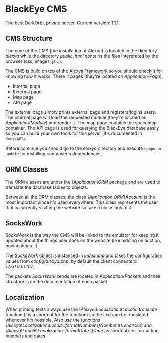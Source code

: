 BlackEye CMS
============
The best DarkOrbit private server.
Current version: 1.1.1

CMS Structure
-------------
The core of the CMS (the installation of Alexya) is located in the directory *alexya* while the directory *public_html* contains the files interpreted by the browser (css, images, js...).

The CMS is build on top of the [Alexya Framework](https://github.com/AlexyaFramework/Alexya) so you should check it for knowing how it works.
There 4 pages (they're located on *Application/Page*):
 * Internal page
 * External page
 * Map page
 * API page

The external page simply prints external page and registers/logins users.
The internal page will load the requested module (they're located on *Application/Module*) and render it.
The map page contains the spacemap container.
The API page is used for querying the BlackEye database easily so you can build your own tools for this server (it's documented in `docs/API`).


Before continue you should go to the *alexya* directory and execute `composer update` for installing composer's dependencies.

ORM Classes
-----------
The ORM classes are under the *\Application\ORM* package and are used to translate the database tables to objects.

Between all the ORM classes, the  class *\Application\ORM\Account* is the most important since it's used everywhere. This class represents the user that is currently visitting the website so take a close look to it.

SocksWork
---------
*SocksWork* is the way the CMS will be linked to the emulator for keeping it updated about the things user does on the website (like bidding on auction, buying items...).

The *SocksWork* object is instanced in *index.php* and takes the configuration values from *config/alexya.php*, by default the client connects to *127.0.0.1:1207*.

The packets *SocksWork* sends are located in *Application/Packets* and their structure is on the documentation of each packet.

Localization
------------
When printing texts always use the *\Alexya\Localization\Locale::translate* function (*t* is a shortcut for the function) so the text can be translated whenever it's possible. Also use the functions *\Alexya\Localization\Locale::formatNumber* (*fNumber* as shortcut) and *\Alexya\Locale\Localization::formatDate* (*fDate* as shortcut) for formatting numbers and dates.
